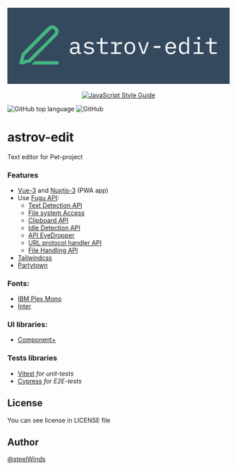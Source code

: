 <p align="center">
  <img src="assets/icons/app_logo.png">
</p>


<div align="center">

<a href="https://github.com/standard/standard">![JavaScript Style Guide](https://cdn.rawgit.com/standard/standard/master/badge.svg)</a>

</div>

![GitHub top language](https://img.shields.io/github/languages/top/steelWinds/astrov-edit)
![GitHub](https://img.shields.io/github/license/steelWinds/astrov-edit)

# astrov-edit
Text editor for Pet-project

### Features
- [Vue-3](https://vuejs.org/) and [Nuxtjs-3](https://nuxt.com/) (PWA app)
- Use [Fugu API](https://fugu-tracker.web.app/):
  - [Text Detection API](https://web.dev/shape-detection/)
  - [File system Access](https://web.dev/shape-detection/)
  - [Clipboard API](https://developer.mozilla.org/en-US/docs/Web/API/Clipboard_API)
  - [Idle Detection API](https://web.dev/idle-detection/)
  - [API EyeDropper](https://wicg.github.io/eyedropper-api/)
  - [URL protocol handler API](https://pr-preview.s3.amazonaws.com/w3c/manifest/pull/972.html#protocol_handlers-member)
  - [File Handling API](https://tinyurl.com/file-handling-design)
- [Tailwindcss](https://tailwindcss.com/)
- [Partytown](https://partytown.builder.io/)

### Fonts:
- [IBM Plex Mono](https://fonts.google.com/specimen/IBM+Plex+Mono?preview.text=astrov-edit&preview.text_type=custom)
- [Inter](https://fonts.google.com/specimen/Inter?preview.text=astrov-edit&preview.text_type=custom)

### UI libraries:
- [Component+](https://element-plus.org/)

### Tests libraries
- [Vitest](https://vitest.dev/) *for unit-tests*
- [Cypress](https://www.cypress.io/) *for E2E-tests*
## License

You can see license in LICENSE file

## Author

[@steelWinds](https://github.com/steelWinds)
